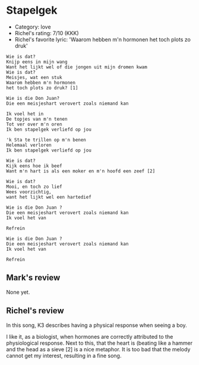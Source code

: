 # Stapelgek

 * Category: love
 * Richel's rating: 7/10 (KKK)
 * Richel's favorite lyric: 'Waarom hebben m'n hormonen het toch plots zo druk'

```
Wie is dat?
Knijp eens in mijn wang
Want het lijkt wel of die jongen uit mijn dromen kwam
Wie is dat?
Meisjes, wat een stuk
Waarom hebben m'n hormonen 
het toch plots zo druk? [1]

Wie is die Don Juan?
Die een meisjeshart verovert zoals niemand kan

Ik voel het in
De topjes van m'n tenen
Tot ver over m'n oren
Ik ben stapelgek verliefd op jou

'k Sta te trillen op m'n benen
Helemaal verloren
Ik ben stapelgek verliefd op jou

Wie is dat? 
Kijk eens hoe ik beef
Want m'n hart is als een moker en m'n hoofd een zeef [2]

Wie is dat? 
Mooi, en toch zo lief
Wees voorzichtig, 
want het lijkt wel een hartedief

Wie is die Don Juan ?
Die een meisjeshart verovert zoals niemand kan
Ik voel het van

Refrein

Wie is die Don Juan ?
Die een meisjeshart verovert zoals niemand kan
Ik voel het van

Refrein
```

## Mark's review

None yet.

## Richel's review

In this song, K3 describes having a physical response when seeing a boy.

I like it, as a biologist, when hormones are correctly attributed to the physiological response. 
Next to this, that the heart is (beating like a hammer and the head as a sieve [2] is a
nice metaphor. It is too bad that the melody cannot get my interest, resulting in a fine song.

